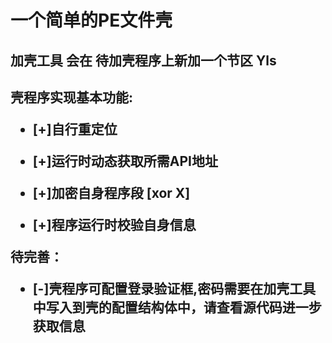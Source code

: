 <h1>一个简单的PE文件壳</h1>

<h2>加壳工具 会在 待加壳程序上新加一个节区 Yls<h2>

<p>壳程序实现基本功能: 
            <ul>
            <p><li> [+]自行重定位  </li>  
            <p> <li> [+]运行时动态获取所需API地址 </li>  
             <p> <li> [+]加密自身程序段 [xor X]  </li>  
             <p><li>  [+]程序运行时校验自身信息  </li>  
             </ul>
<p>待完善：
 <ul>
       <li>   <p>    [-]壳程序可配置登录验证框,密码需要在加壳工具中写入到壳的配置结构体中，请查看源代码进一步获取信息 </li> 
          </ul>
            
            
